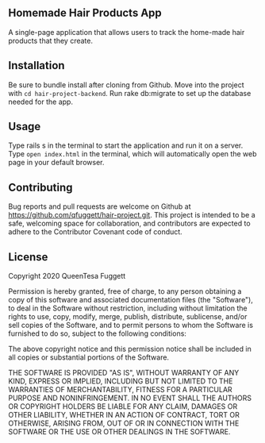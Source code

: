 ## Homemade Hair Products App
A single-page application that allows users to track the home-made hair products that they create. 

## Installation
Be sure to bundle install after cloning from Github. Move into the project with `cd hair-project-backend`.
Run rake db:migrate to set up the database needed for the app.

## Usage
Type rails s in the terminal to start the application and run it on a server. Type `open index.html` in the terminal, which will automatically open the web page in your default browser.

## Contributing
Bug reports and pull requests are welcome on Github at https://github.com/qfuggett/hair-project.git. This project is intended to be a safe, welcoming space for collaboration, and contributors are expected to adhere to the Contributor Covenant code of conduct.

## License
Copyright 2020 QueenTesa Fuggett

Permission is hereby granted, free of charge, to any person obtaining a copy of this software and associated documentation files (the "Software"), to deal in the Software without restriction, including without limitation the rights to use, copy, modify, merge, publish, distribute, sublicense, and/or sell copies of the Software, and to permit persons to whom the Software is furnished to do so, subject to the following conditions:

The above copyright notice and this permission notice shall be included in all copies or substantial portions of the Software.

THE SOFTWARE IS PROVIDED "AS IS", WITHOUT WARRANTY OF ANY KIND, EXPRESS OR IMPLIED, INCLUDING BUT NOT LIMITED TO THE WARRANTIES OF MERCHANTABILITY, FITNESS FOR A PARTICULAR PURPOSE AND NONINFRINGEMENT. IN NO EVENT SHALL THE AUTHORS OR COPYRIGHT HOLDERS BE LIABLE FOR ANY CLAIM, DAMAGES OR OTHER LIABILITY, WHETHER IN AN ACTION OF CONTRACT, TORT OR OTHERWISE, ARISING FROM, OUT OF OR IN CONNECTION WITH THE SOFTWARE OR THE USE OR OTHER DEALINGS IN THE SOFTWARE.

